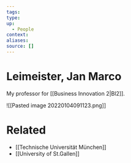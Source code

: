 ```yaml
---
tags:
type:
up:
  - People
context:
aliases:
source: []
---
```


# Leimeister, Jan Marco

My professor for [[Business Innovation 2|BI2]].

![[Pasted image 20220104091123.png]]

# Related

- [[Technische Universität München]]
- [[University of St.Gallen]]
